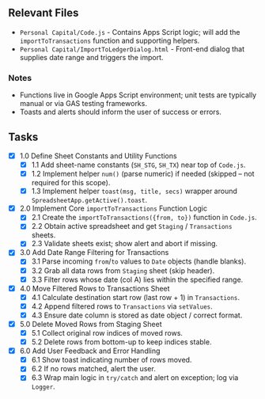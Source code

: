 ## Relevant Files

- `Personal Capital/Code.js` - Contains Apps Script logic; will add the `importToTransactions` function and supporting helpers.
- `Personal Capital/ImportToLedgerDialog.html` - Front-end dialog that supplies date range and triggers the import.

### Notes

- Functions live in Google Apps Script environment; unit tests are typically manual or via GAS testing frameworks.
- Toasts and alerts should inform the user of success or errors.

## Tasks

- [x] 1.0 Define Sheet Constants and Utility Functions
  - [x] 1.1 Add sheet-name constants (`SH_STG`, `SH_TX`) near top of `Code.js`.
  - [x] 1.2 Implement helper `num()` (parse numeric) if needed (skipped – not required for this scope).
  - [x] 1.3 Implement helper `toast(msg, title, secs)` wrapper around `SpreadsheetApp.getActive().toast`.

- [x] 2.0 Implement Core `importToTransactions` Function Logic
  - [x] 2.1 Create the `importToTransactions({from, to})` function in `Code.js`.
  - [x] 2.2 Obtain active spreadsheet and get `Staging` / `Transactions` sheets.
  - [x] 2.3 Validate sheets exist; show alert and abort if missing.

- [x] 3.0 Add Date Range Filtering for Transactions
  - [x] 3.1 Parse incoming `from`/`to` values to `Date` objects (handle blanks).
  - [x] 3.2 Grab all data rows from `Staging` sheet (skip header).
  - [x] 3.3 Filter rows whose date (col A) lies within the specified range.

- [x] 4.0 Move Filtered Rows to Transactions Sheet
  - [x] 4.1 Calculate destination start row (last row + 1) in `Transactions`.
  - [x] 4.2 Append filtered rows to `Transactions` via `setValues`.
  - [x] 4.3 Ensure date column is stored as date object / correct format.

- [x] 5.0 Delete Moved Rows from Staging Sheet
  - [x] 5.1 Collect original row indices of moved rows.
  - [x] 5.2 Delete rows from bottom-up to keep indices stable.

- [x] 6.0 Add User Feedback and Error Handling
  - [x] 6.1 Show toast indicating number of rows moved.
  - [x] 6.2 If no rows matched, alert the user.
  - [x] 6.3 Wrap main logic in `try/catch` and alert on exception; log via `Logger`. 